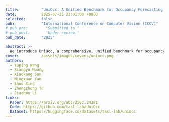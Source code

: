 ```yaml
---
title:          "UniOcc: A Unified Benchmark for Occupancy Forecasting and Prediction in Autonomous Driving"
date:           2025-07-25 23:01:00 +0800
selected:       false
pub:            "International Conference on Computer Vision (ICCV)"
# pub_pre:        "Submitted to "
# pub_post:       'Under review.'
pub_date:       "2025"

abstract: >-
  We introduce UniOcc, a comprehensive, unified benchmark for occupancy forecasting (i.e., predicting future occupancies based on historical information) and current-frame occupancy prediction from camera images. UniOcc unifies data from multiple real-world datasets (i.e., nuScenes, Waymo) and high-fidelity driving simulators (i.e., CARLA, OpenCOOD), which provides 2D/3D occupancy labels with per-voxel flow annotations and support for cooperative autonomous driving. 
cover:          /assets/images/covers/uniocc.png
authors:
  - Yuping Wang
  - Xiangyu Huang
  - Xiaokang Sun
  - Mingxuan Yan
  - Shuo Xing
  - Zhengzhong Tu
  - Jiachen Li
links:
  Paper: https://arxiv.org/abs/2503.24381
  Code: https://github.com/tasl-lab/UniOcc
  Dataset: https://huggingface.co/datasets/tasl-lab/uniocc
---
```

